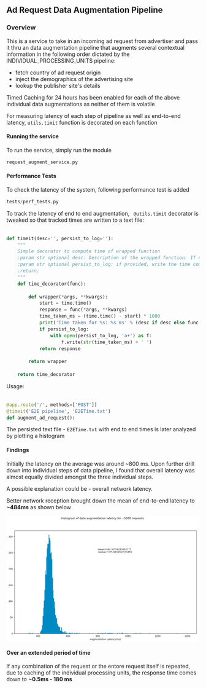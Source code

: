 ## Ad Request Data Augmentation Pipeline

### Overview
This is a service to take in an incoming ad request from advertiser and pass it thru an data 
augmentation pipeline that augments several contextual information in the following order dictated
by the INDIVIDUAL_PROCESSING_UNITS pipeline:

* fetch country of ad request origin
* inject the demographics of the advertising site
* lookup the publisher site's details

Timed Caching for 24 hours has been enabled for each of the above individual data augmentations
as neither of them is volatile

For measuring latency of each step of pipeline as well as end-to-end latency,
```utils.timit``` function is decorated on each function 

#### Running the service

To run the service, simply run the module 
```python
request_augment_service.py
```

#### Performance Tests

To check the latency of the system, following performance test is added

```python
tests/perf_tests.py
```
To track the latency of end to end augmentation, ``` @utils.timit``` decorator is tweaked
so that tracked times are written to a text file:
```python

def timeit(desc='', persist_to_log=''):
    """
    Simple decorator to compute time of wrapped function
    :param str optional desc: Description of the wrapped function. If not provided uses the wrapped function name
    :param str optional persist_to_log: if provided, write the time computed to the text file
    :return:
    """
    def time_decorator(func):

        def wrapper(*args, **kwargs):
            start = time.time()
            response = func(*args, **kwargs)
            time_taken_ms = (time.time() - start) * 1000
            print('Time taken for %s: %s ms' % (desc if desc else func.__name__, time_taken_ms))
            if persist_to_log:
                with open(persist_to_log, 'a+') as f:
                    f.write(str(time_taken_ms) + ' ')
            return response

        return wrapper

    return time_decorator
```

Usage:
```python

@app.route('/', methods=['POST'])
@timeit('E2E pipeline', 'E2ETime.txt')
def augment_ad_request():
```
The persisted text file - ```E2ETime.txt``` with end to end times is later analyzed by plotting a histogram

#### Findings

Initially the latency on the average was around ~800 ms. Upon further drill down into
individual steps of data pipeline, I found that overall latency was almost equally divided 
amongst the three individual steps. 

A possible explanation could be - overall network latency.

Better network reception brought down the mean of end-to-end latency to **~484ms** as shown below

![histogram end-to-en latency](latency_histogram.png)

#### Over an extended period of time
If any combination of the request or the entore request itself is repeated, due to caching
of the individual processing units, the response time comes down to **~0.5ms - 180 ms**




